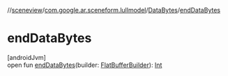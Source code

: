 //[sceneview](../../../index.md)/[com.google.ar.sceneform.lullmodel](../index.md)/[DataBytes](index.md)/[endDataBytes](end-data-bytes.md)

# endDataBytes

[androidJvm]\
open fun [endDataBytes](end-data-bytes.md)(builder: [FlatBufferBuilder](../../com.google.flatbuffers/-flat-buffer-builder/index.md)): [Int](https://kotlinlang.org/api/latest/jvm/stdlib/kotlin/-int/index.html)
